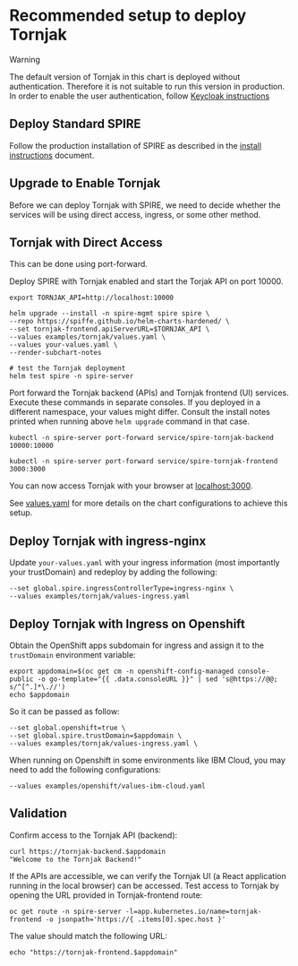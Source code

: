 # Recommended setup to deploy Tornjak

> [!WARNING]
> The default version of Tornjak in this chart is deployed without authentication. Therefore it is not suitable to run this version in production. In order to enable the user authentication,
> follow [Keycloak instructions](keycloak/README.md)

## Deploy Standard SPIRE

Follow the production installation of SPIRE as described in the [install instructions](https://artifacthub.io/packages/helm/spiffe/spire) document.

## Upgrade to Enable Tornjak

Before we can deploy Tornjak with SPIRE, we need to decide whether the services will be using direct access, ingress, or some other method.

## Tornjak with Direct Access

This can be done using port-forward.

Deploy SPIRE with Tornjak enabled and start the Torjak API on port 10000.

```shell
export TORNJAK_API=http://localhost:10000

helm upgrade --install -n spire-mgmt spire spire \
--repo https://spiffe.github.io/helm-charts-hardened/ \
--set tornjak-frontend.apiServerURL=$TORNJAK_API \
--values examples/tornjak/values.yaml \
--values your-values.yaml \
--render-subchart-notes

# test the Tornjak deployment
helm test spire -n spire-server
```

Port forward the Tornjak backend (APIs) and Tornjak frontend (UI) services. Execute these commands in separate consoles.
If you deployed in a different namespace, your values might differ. Consult the install notes printed when running above `helm upgrade` command in that case.

```shell
kubectl -n spire-server port-forward service/spire-tornjak-backend 10000:10000
```

```shell
kubectl -n spire-server port-forward service/spire-tornjak-frontend 3000:3000
```

You can now access Tornjak with your browser at [localhost:3000](http://localhost:3000).

See [values.yaml](./values.yaml) for more details on the chart configurations to achieve this setup.

## Deploy Tornjak with ingress-nginx

Update `your-values.yaml` with your ingress information (most importantly your trustDomain) and redeploy by adding the following:

```shell
--set global.spire.ingressControllerType=ingress-nginx \
--values examples/tornjak/values-ingress.yaml
```

## Deploy Tornjak with Ingress on Openshift

Obtain the OpenShift apps subdomain for ingress and assign it to the `trustDomain` environment variable:

```shell
export appdomain=$(oc get cm -n openshift-config-managed console-public -o go-template="{{ .data.consoleURL }}" | sed 's@https://@@; s/^[^.]*\.//')
echo $appdomain
```

So it can be passed as follow:

```shell
--set global.openshift=true \
--set global.spire.trustDomain=$appdomain \
--values examples/tornjak/values-ingress.yaml \
```

When running on Openshift in some environments like IBM Cloud, you may need to add the following configurations:

```shell
--values examples/openshift/values-ibm-cloud.yaml
```

## Validation

Confirm access to the Tornjak API (backend):

```shell
curl https://tornjak-backend.$appdomain
"Welcome to the Tornjak Backend!"
```

If the APIs are accessible, we can verify the Tornjak UI (a React application running in the local browser) can be accessed.
Test access to Tornjak by opening the URL provided in Tornjak-frontend route:

```shell
oc get route -n spire-server -l=app.kubernetes.io/name=tornjak-frontend -o jsonpath='https://{ .items[0].spec.host }'
```

The value should match the following URL:

```shell
echo "https://tornjak-frontend.$appdomain"
```
